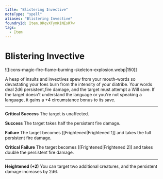 ```yaml
---
title: "Blistering Invective"
noteType: "spell"
aliases: "Blistering Invective"
foundryId: Item.ORqvXTymKiNEsR7w
tags:
  - Item
---
```


# Blistering Invective
![[icons-magic-fire-flame-burning-skeleton-explosion.webp|150]]

A heap of insults and invectives spew from your mouth-words so devastating your foes burn from the intensity of your diatribe. Your words deal 2d6 persistent,fire damage, and the target must attempt a Will save. If the target doesn't understand the language or you're not speaking a language, it gains a +4 circumstance bonus to its save.

* * *

**Critical Success** The target is unaffected.

**Success** The target takes half the persistent fire damage.

**Failure** The target becomes [[Frightened|Frightened 1]] and takes the full persistent fire damage.

**Critical Failure** The target becomes [[Frightened|Frightened 2]] and takes double the persistent fire damage.

* * *

**Heightened (+2)** You can target two additional creatures, and the persistent damage increases by 2d6.
